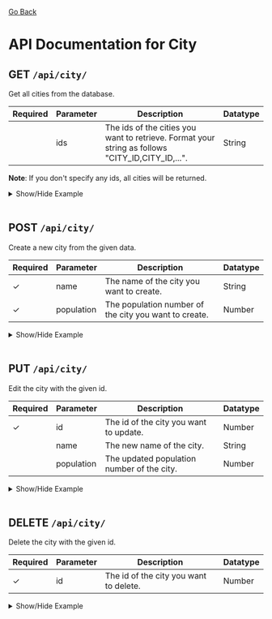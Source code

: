 [Go Back](./README.md)

# API Documentation for City

## GET `/api/city/`

Get all cities from the database.

| Required | Parameter | Description                                                                                      | Datatype |
| -------- | --------- | ------------------------------------------------------------------------------------------------ | -------- |
|          | ids       | The ids of the cities you want to retrieve. Format your string as follows "CITY_ID,CITY_ID,...". | String   |

**Note**: If you don't specify any ids, all cities will be returned.

<details>
<summary>Show/Hide Example</summary>

Send a GET request to `/api/city/`:

Response:

```json
{
	"success": true,
	"error": "",
	"data": [
		{
			"cityID": 1,
			"cityName": "Beijing",
			"cityPopulation": 210000000,
			"createdAt": "1970-01-01T00:00:00.000Z",
			"updatedAt": "1970-01-01T00:00:00.000Z"
		},
		{
			"cityID": 2,
			"cityName": "New Delhi",
			"cityPopulation": 160000000,
			"createdAt": "1970-01-01T00:00:00.000Z",
			"updatedAt": "1970-01-01T00:00:00.000Z"
		},
		{
			"cityID": 3,
			"cityName": "New York",
			"cityPopulation": 80000000,
			"createdAt": "1970-01-01T00:00:00.000Z",
			"updatedAt": "1970-01-01T00:00:00.000Z"
		},
		{
			"cityID": 4,
			"cityName": "Jakarta",
			"cityPopulation": 20000000,
			"createdAt": "1970-01-01T00:00:00.000Z",
			"updatedAt": "1970-01-01T00:00:00.000Z"
		},
		{
			"cityID": 5,
			"cityName": "Islamabad",
			"cityPopulation": 12000000,
			"createdAt": "1970-01-01T00:00:00.000Z",
			"updatedAt": "1970-01-01T00:00:00.000Z"
		},
		{
			"cityID": 6,
			"cityName": "Stockholm",
			"cityPopulation": 8000000,
			"createdAt": "1970-01-01T00:00:00.000Z",
			"updatedAt": "1970-01-01T00:00:00.000Z"
		}
	]
}
```

Send a GET request to `/api/city/?ids=3,6`:

Response:

```json
{
	"success": true,
	"error": "",
	"data": [
		{
			"cityID": 3,
			"cityName": "New York",
			"cityPopulation": 80000000,
			"createdAt": "1970-01-01T00:00:00.000Z",
			"updatedAt": "1970-01-01T00:00:00.000Z"
		},
		{
			"cityID": 6,
			"cityName": "Stockholm",
			"cityPopulation": 8000000,
			"createdAt": "1970-01-01T00:00:00.000Z",
			"updatedAt": "1970-01-01T00:00:00.000Z"
		}
	]
}
```

</details>
<br>

## POST `/api/city/`

Create a new city from the given data.

| Required | Parameter  | Description                                           | Datatype |
| -------- | ---------- | ----------------------------------------------------- | -------- |
| ✓        | name       | The name of the city you want to create.              | String   |
| ✓        | population | The population number of the city you want to create. | Number   |

<details>
<summary>Show/Hide Example</summary>

Send a POST request to `/api/city/` with the following body:

```json
{
	"name": "Gothenburg",
	"population": 579000
}
```

Response:

```json
{
	"success": true,
	"error": "",
	"data": {
		"cityID": 1,
		"cityName": "Gothenburg",
		"cityPopulation": 579000,
		"updatedAt": "1970-01-01T00:00:00.000Z",
		"createdAt": "1970-01-01T00:00:00.000Z"
	}
}
```

</details>
<br>

## PUT `/api/city/`

Edit the city with the given id.

| Required | Parameter  | Description                                | Datatype |
| -------- | ---------- | ------------------------------------------ | -------- |
| ✓        | id         | The id of the city you want to update.     | Number   |
|          | name       | The new name of the city.                  | String   |
|          | population | The updated population number of the city. | Number   |

<details>
<summary>Show/Hide Example</summary>

Send a PUT request to `/api/city/` with the following body:

```json
{
	"id": 1,
	"name": "Gothenburg",
	"population": 615000
}
```

Response:

```json
{
	"success": true,
	"error": "",
	"data": {
		"cityID": 1,
		"cityName": "Gothenburg",
		"cityPopulation": 615000,
		"createdAt": "1970-01-01T00:00:00.000Z",
		"updatedAt": "1970-01-01T00:00:00.000Z"
	}
}
```

</details>
<br>

## DELETE `/api/city/`

Delete the city with the given id.

| Required | Parameter | Description                            | Datatype |
| -------- | --------- | -------------------------------------- | -------- |
| ✓        | id        | The id of the city you want to delete. | Number   |

<details>
<summary>Show/Hide Example</summary>

Send a DELETE request to `/api/city/` with the following body:

```json
{
	"id": 1
}
```

Response:

```json
{
	"success": true,
	"error": "",
	"data": 1
}
```

</details>

